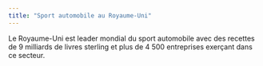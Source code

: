 ```yaml
---
title: "Sport automobile au Royaume-Uni"
---
```

Le Royaume-Uni est leader mondial du sport automobile avec des recettes de 9 milliards de livres sterling et plus de 4 500 entreprises exerçant dans ce secteur.
